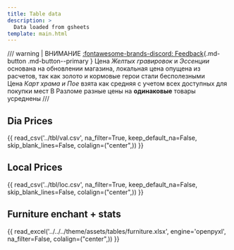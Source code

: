 ```yaml
---
title: Table data
description: >
  Data loaded from gsheets
template: main.html
---
```


/// warning | ВНИМАНИЕ [:fontawesome-brands-discord: Feedback](https://discord.gg/xjJavhAvv6){.md-button .md-button--primary }
Цена _Желтых гравировок_ и _Эссенции_ основана на обновлении магазина, локальная цена опущена из расчетов,
так как золото и кормовые герои стали бесполезными  
Цена _Карт храма и Пое_ взята как средняя с учетом всех доступных для покупки мест
В Разломе разные цены на **одинаковые** товары усреднены
///

## Dia Prices

{{ read_csv('../tbl/val.csv', na_filter=True, keep_default_na=False, skip_blank_lines=False, colalign=("center",)) }}

## Local Prices

{{ read_csv('../tbl/loc.csv', na_filter=True, keep_default_na=False, skip_blank_lines=False, colalign=("center",)) }}

## Furniture enchant + stats

{{ read_excel('../../../theme/assets/tables/furniture.xlsx', engine='openpyxl', na_filter=False, colalign=("center",)) }}
